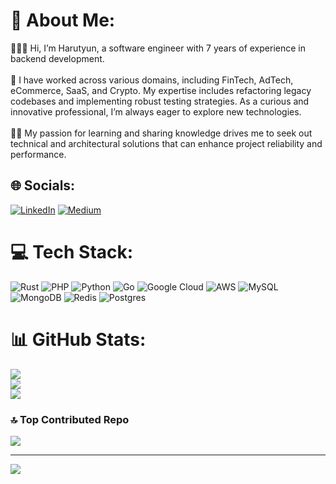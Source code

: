 # 💫 About Me:
👨🏻‍💻 Hi, I’m Harutyun, a software engineer with 7 years of experience in backend development. <br><br>🔨 I have worked across various domains, including FinTech, AdTech, eCommerce, SaaS, and Crypto. My expertise includes refactoring legacy codebases and implementing robust testing strategies. As a curious and innovative professional, I’m always eager to explore new technologies. <br> <br>💪🏻 My passion for learning and sharing knowledge drives me to seek out technical and architectural solutions that can enhance project reliability and performance.


## 🌐 Socials:
[![LinkedIn](https://img.shields.io/badge/LinkedIn-%230077B5.svg?logo=linkedin&logoColor=white)](https://linkedin.com/in/crusty0gphr) [![Medium](https://img.shields.io/badge/Medium-12100E?logo=medium&logoColor=white)](https://medium.com/@crusty0gphr) 

# 💻 Tech Stack:
![Rust](https://img.shields.io/badge/rust-%23000000.svg?style=flat-square&logo=rust&logoColor=white) ![PHP](https://img.shields.io/badge/php-%23777BB4.svg?style=flat-square&logo=php&logoColor=white) ![Python](https://img.shields.io/badge/python-3670A0?style=flat-square&logo=python&logoColor=ffdd54) ![Go](https://img.shields.io/badge/go-%2300ADD8.svg?style=flat-square&logo=go&logoColor=white) ![Google Cloud](https://img.shields.io/badge/GoogleCloud-%234285F4.svg?style=flat-square&logo=google-cloud&logoColor=white) ![AWS](https://img.shields.io/badge/AWS-%23FF9900.svg?style=flat-square&logo=amazon-aws&logoColor=white) ![MySQL](https://img.shields.io/badge/mysql-4479A1.svg?style=flat-square&logo=mysql&logoColor=white) ![MongoDB](https://img.shields.io/badge/MongoDB-%234ea94b.svg?style=flat-square&logo=mongodb&logoColor=white) ![Redis](https://img.shields.io/badge/redis-%23DD0031.svg?style=flat-square&logo=redis&logoColor=white) ![Postgres](https://img.shields.io/badge/postgres-%23316192.svg?style=flat-square&logo=postgresql&logoColor=white)
# 📊 GitHub Stats:
![](https://github-readme-stats.vercel.app/api?username=crusty0gphr&theme=vue&hide_border=false&include_all_commits=true&count_private=true)<br/>
![](https://github-readme-streak-stats.herokuapp.com/?user=crusty0gphr&theme=vue&hide_border=false)<br/>
![](https://github-readme-stats.vercel.app/api/top-langs/?username=crusty0gphr&theme=vue&hide_border=false&include_all_commits=true&count_private=true&layout=compact)

### 🔝 Top Contributed Repo
![](https://github-contributor-stats.vercel.app/api?username=crusty0gphr&limit=5&theme=vue&combine_all_yearly_contributions=true)

---
[![](https://visitcount.itsvg.in/api?id=crusty0gphr&icon=8&color=3)](https://visitcount.itsvg.in)

<!-- Proudly created with GPRM ( https://gprm.itsvg.in ) -->
